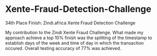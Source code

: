 # Xente-Fraud-Detection-Challenge
34th Place Finish: Zindi.africa Xente Fraud Detection Challenge

My contribution to the Zindi Xente Fraud Challenge. What made my approach achieve a top 10% finish was the splitting of the timestamp 
to establish days of the week and time of day in which the transaction occured. Overall testing accuracy of 77% was achieved.
